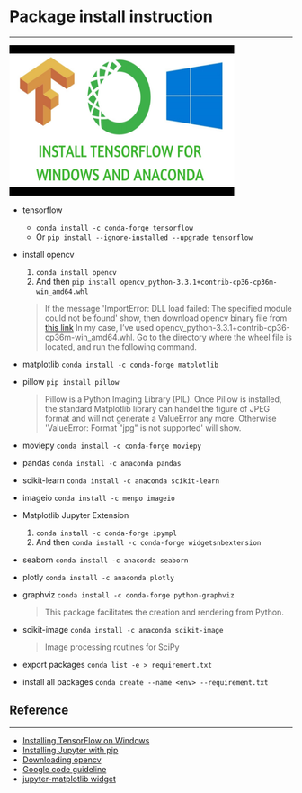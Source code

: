 # Package install instruction
------

<img src="./img/package_cover.jpg" alt="Overview" width="400px" height="267px">

* tensorflow 
  - `conda install -c conda-forge tensorflow`
  - Or `pip install --ignore-installed --upgrade tensorflow`

* install opencv 

  1. `conda install opencv`
  2. And then `pip install opencv_python-3.3.1+contrib-cp36-cp36m-win_amd64.whl`

  > If the message 'ImportError: DLL load failed: The specified module could not be found' show, then download opencv binary file from [this link](https://www.lfd.uci.edu/~gohlke/pythonlibs/#opencv) In my case, I’ve used opencv_python-3.3.1+contrib-cp36-cp36m-win_amd64.whl. Go to the directory where the wheel file is located, and run the following command.

* matplotlib `conda install -c conda-forge matplotlib`

* pillow `pip install pillow`

  > Pillow is a Python Imaging Library (PIL). Once Pillow is installed, the standard Matplotlib library can handel the figure of JPEG format and will not generate a ValueError any more. Otherwise 'ValueError: Format "jpg" is not supported' will show.


* moviepy `conda install -c conda-forge moviepy`

* pandas `conda install -c anaconda pandas`

* scikit-learn `conda install -c anaconda scikit-learn `

* imageio `conda install -c menpo imageio`

* Matplotlib Jupyter Extension 
  1. `conda install -c conda-forge ipympl`
  2. And then `conda install -c conda-forge widgetsnbextension`

* seaborn `conda install -c anaconda seaborn`

* plotly `conda install -c anaconda plotly`

* graphviz `conda install -c conda-forge python-graphviz`
  > This package facilitates the creation and rendering from Python.

* scikit-image `conda install -c anaconda scikit-image`
  > Image processing routines for SciPy

* export packages `conda list -e > requirement.txt`
* install all packages `conda create --name <env> --requirement.txt`

## Reference
------
* [Installing TensorFlow on Windows](https://www.tensorflow.org/install/install_windows)
* [Installing Jupyter with pip](http://jupyter.readthedocs.io/en/latest/install.html)
* [Downloading opencv](https://www.lfd.uci.edu/~gohlke/pythonlibs/#opencv)
* [Google code guideline](https://google.github.io/styleguide/)
* [jupyter-matplotlib widget](https://github.com/matplotlib/jupyter-matplotlib)